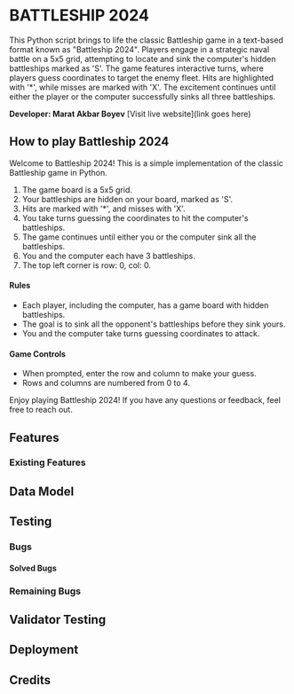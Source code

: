 # BATTLESHIP 2024

This Python script brings to life the classic Battleship game in a text-based format known as "Battleship 2024". Players engage in a strategic naval battle on a 5x5 grid, attempting to locate and sink the computer's hidden battleships marked as 'S'. The game features interactive turns, where players guess coordinates to target the enemy fleet. Hits are highlighted with '*', while misses are marked with 'X'. The excitement continues until either the player or the computer successfully sinks all three battleships.


**Developer: Marat Akbar Boyev**
[Visit live website](link goes here)

## How to play Battleship 2024

Welcome to Battleship 2024! This is a simple implementation of the classic Battleship game in Python.


1. The game board is a 5x5 grid.
2. Your battleships are hidden on your board, marked as 'S'.
3. Hits are marked with '*', and misses with 'X'.
4. You take turns guessing the coordinates to hit the computer's battleships.
5. The game continues until either you or the computer sink all the battleships.
6. You and the computer each have 3 battleships.
7. The top left corner is row: 0, col: 0.

#### Rules

- Each player, including the computer, has a game board with hidden battleships.
- The goal is to sink all the opponent's battleships before they sink yours.
- You and the computer take turns guessing coordinates to attack.

#### Game Controls

- When prompted, enter the row and column to make your guess.
- Rows and columns are numbered from 0 to 4.

Enjoy playing Battleship 2024! If you have any questions or feedback, feel free to reach out.

## Features

### Existing Features

## Data Model

## Testing

### Bugs

#### Solved Bugs

### Remaining Bugs

## Validator Testing

## Deployment

## Credits


